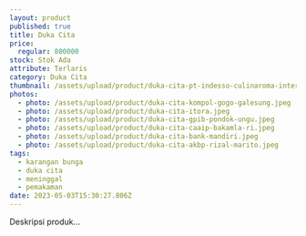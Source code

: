 ```yaml
---
layout: product
published: true
title: Duka Cita
price:
  regular: 800000
stock: Stok Ada
attribute: Terlaris
category: Duka Cita
thumbnail: /assets/upload/product/duka-cita-pt-indesso-culinaroma-internasional.jpeg
photos:
  - photo: /assets/upload/product/duka-cita-kompol-gogo-galesung.jpeg
  - photo: /assets/upload/product/duka-cita-itora.jpeg
  - photo: /assets/upload/product/duka-cita-gpib-pondok-ungu.jpeg
  - photo: /assets/upload/product/duka-cita-caaip-bakamla-ri.jpeg
  - photo: /assets/upload/product/duka-cita-bank-mandiri.jpeg
  - photo: /assets/upload/product/duka-cita-akbp-rizal-marito.jpeg
tags:
  - karangan bunga
  - duka cita
  - meninggal
  - pemakaman
date: 2023-05-03T15:30:27.806Z
---
```

D﻿eskripsi produk...